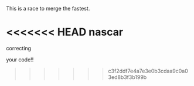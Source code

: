 This is a race to merge the fastest.

<<<<<<< HEAD
nascar
=======

correcting

your code!!

>>>>>>> c3f2ddf7e4a7e3e0b3cdaa9c0a03ed8b3f3b199b
